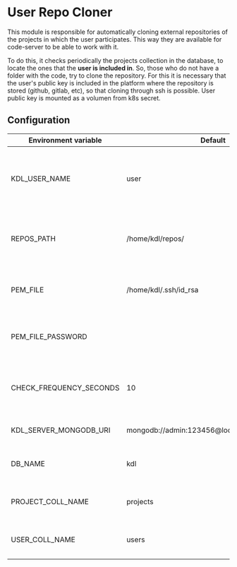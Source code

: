 # User Repo Cloner

This module is responsible for automatically cloning external repositories of
the projects in which the user participates. This way they are available for
code-server to be able to work with it.

To do this, it checks periodically the projects collection in the database, to
locate the ones that the **user is included in**. So, those who do not have a
folder with the code, try to clone the repository. For this it is necessary that
the user's public key is included in the platform where the repository is stored
(github, gitlab, etc), so that cloning through ssh is possible. User public key
is mounted as a volumen from k8s secret.

## Configuration

| Environment variable      | Default                                      | Description                                                               |
| ------------------------- | -------------------------------------------- | ------------------------------------------------------------------------- |
| KDL_USER_NAME             | user                                         | (required) username from which the repositories are to be cloned.         |
| REPOS_PATH                | /home/kdl/repos/                             | (optional) absolute path to store the cloned repositories.                |
| PEM_FILE                  | /home/kdl/.ssh/id_rsa                        | (optional) absolute path to user private ssh key.                         |
| PEM_FILE_PASSWORD         |                                              | (optional) password for user private ssh key.                             |
| CHECK_FREQUENCY_SECONDS   | 10                                           | (optional) frequency of checking new repositories (seconds)               |
| KDL_SERVER_MONGODB_URI    | mongodb://admin:123456@localhost:27017/admin | (optional) mongoDB URI.                                                   |
| DB_NAME                   | kdl                                          | (optional) KDL database name.                                             |
| PROJECT_COLL_NAME         | projects                                     | (optional) projects collection name.                                      |
| USER_COLL_NAME            | users                                        | (optional) user collection name.                                          |

